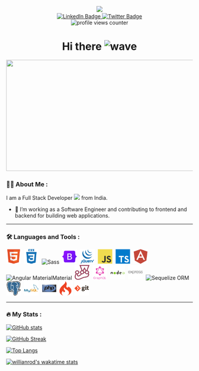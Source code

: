 <div id="header" align="center">
  <img
    src="https://media.giphy.com/media/M9gbBd9nbDrOTu1Mqx/giphy.gif"
    width="100"
  />
  <div id="badges">
    <a href="https://www.linkedin.com/in/sathishkumar63/">
      <img
        src="https://img.shields.io/badge/LinkedIn-blue?style=for-the-badge&logo=linkedin&logoColor=white"
        alt="LinkedIn Badge"
      />
    </a>
    <a href="https://twitter.com/sathishjim63">
      <img
        src="https://img.shields.io/badge/Twitter-blue?style=for-the-badge&logo=twitter&logoColor=white"
        alt="Twitter Badge"
      />
    </a>
  </div>
  <img
    src="https://komarev.com/ghpvc/?username=sathishkumar63&style=flat-square&color=blue"
    alt="profile views counter"
  />
  <h1>
    Hi there
    <img
      src="https://media.giphy.com/media/hvRJCLFzcasrR4ia7z/giphy.gif"
      width="30px"
      alt="wave"
    />
  </h1>
</div>
<div align="center">
  <img src="https://media.giphy.com/media/dWesBcTLavkZuG35MI/giphy.gif" width="600" height="300"/>
</div>

  ### :man_technologist: About Me :
  
  I am a Full Stack Developer <img src="https://media.giphy.com/media/WUlplcMpOCEmTGBtBW/giphy.gif" width="30"> from India.
  
  - :telescope: I’m working as a Software Engineer and contributing to frontend and backend for building web applications.

---

### :hammer_and_wrench: Languages and Tools :
<div>
  <img
    src="https://github.com/devicons/devicon/blob/master/icons/html5/html5-original.svg"
    title="HTML5"
    alt="HTML"
    width="40"
    height="40"
  />&nbsp;
  <img
    src="https://github.com/devicons/devicon/blob/master/icons/css3/css3-plain-wordmark.svg"
    title="CSS3"
    alt="CSS"
    width="40"
    height="40"
  />&nbsp;
  <img
    src="https://sass-lang.com/assets/img/logos/logo-b6e1ef6e.svg"
    title="Sass"
    alt="Sass"
    width="40"
    height="40"
  />&nbsp;
  <img
    src="https://github.com/devicons/devicon/blob/master/icons/bootstrap/bootstrap-original.svg"
    title="Bootstrap"
    alt="Bootstrap"
    width="40"
    height="40"
  />&nbsp;
  <img
    src="https://github.com/devicons/devicon/blob/master/icons/jquery/jquery-plain-wordmark.svg"
    title="jquery"
    alt="jquery"
    width="40"
    height="40"
  />&nbsp;
  <img
    src="https://github.com/devicons/devicon/blob/master/icons/javascript/javascript-original.svg"
    title="JavaScript"
    alt="JavaScript"
    width="40"
    height="40"
  />&nbsp;
  <img
    src="https://github.com/devicons/devicon/blob/master/icons/typescript/typescript-original.svg"
    title="Typescript"
    alt="Typescript"
    width="40"
    height="40"
  />&nbsp;
  <img
    src="https://github.com/devicons/devicon/blob/master/icons/angularjs/angularjs-plain.svg"
    title="Angular"
    alt="Angular"
    width="40"
    height="40"
  />&nbsp;
  <img
    src="https://material.angular.io/assets/img/homepage/angular-white-transparent.svg"
    title="Angular Material"
    alt="Angular Material"
    width="40"
    height="40"
  />Material&nbsp;
  <img
    src="https://github.com/devicons/devicon/blob/master/icons/jest/jest-plain.svg"
    title="Jest"
    alt="Jest"
    width="40"
    height="40"
  />&nbsp;
  <img
    src="https://github.com/devicons/devicon/blob/master/icons/graphql/graphql-plain-wordmark.svg"
    title="GraphQL"
    alt="GraphQL"
    width="40"
    height="40"
  />&nbsp;
  <img
    src="https://github.com/devicons/devicon/blob/master/icons/nodejs/nodejs-original-wordmark.svg"
    title="NodeJS"
    alt="NodeJS"
    width="40"
    height="40"
  />&nbsp;
  <img
    src="https://github.com/devicons/devicon/blob/master/icons/express/express-original-wordmark.svg"
    title="Express Js"
    alt="Express Js"
    width="40"
    height="40"
  />&nbsp;
  <img
    src="https://sequelize.org/v7/image/brand_logo.png"
    title="Sequelize ORM"
    alt="Sequelize ORM"
    width="40"
    height="40"
  />&nbsp;
  <img
    src="https://github.com/devicons/devicon/blob/master/icons/postgresql/postgresql-original.svg"
    title="PostgreSQL"
    alt="PostgreSQL"
    width="40"
    height="40"
  />&nbsp;
  <img
    src="https://github.com/devicons/devicon/blob/master/icons/mysql/mysql-original-wordmark.svg"
    title="MySQL"
    alt="MySQL"
    width="40"
    height="40"
  />&nbsp;
  <img
    src="https://github.com/devicons/devicon/blob/master/icons/php/php-original.svg"
    title="php"
    alt="php"
    width="40"
    height="40"
  />
  <img
    src="https://github.com/devicons/devicon/blob/master/icons/codeigniter/codeigniter-plain.svg"
    title="codeigniter"
    alt="codeigniter"
    width="40"
    height="40"
  />
  <img
    src="https://github.com/devicons/devicon/blob/master/icons/git/git-original-wordmark.svg"
    title="Git"
    alt="Git"
    width="40"
    height="40"
  />
</div>

---
### :fire: My Stats :
[![GitHub stats](https://github-readme-stats.vercel.app/api?username=sathishkumar63&count_private=true)](https://github.com/sathishkumar63/github-readme-stats)

[![GitHub Streak](http://github-readme-streak-stats.herokuapp.com?user=sathishkumar63&show_icons=true&count_private=true&theme=github-dark&date_format=M%20j%5B%2C%20Y%5D)](http://github-readme-streak-stats.herokuapp.com?user=sathishkumar63&theme=github-dark&date_format=M%20j%5B%2C%20Y%5D)

[![Top Langs](https://github-readme-stats.vercel.app/api/top-langs/?username=sathishkumar63&langs_count=8&layout=compact&theme=vision-friendly-dark)](https://github-readme-stats.vercel.app/api/top-langs/?username=sathishkumar63&layout=compact&show_icons=true&count_private=true&theme=vision-friendly-dark)

[![willianrod's wakatime stats](https://github-readme-stats.vercel.app/api/wakatime?username=Sathishkumar63)](https://wakatime.com/@sathishkumar63)

<!--START_SECTION:waka-->
<!--END_SECTION:waka-->

<!--
**sathishkumar63/sathishkumar63** is a ✨ _special_ ✨ repository because its `README.md` (this file) appears on your GitHub profile.

Here are some ideas to get you started:

- 🔭 I’m currently working on ...
- 🌱 I’m currently learning ...
- 👯 I’m looking to collaborate on ...
- 🤔 I’m looking for help with ...
- 💬 Ask me about ...
- 📫 How to reach me: ...
- 😄 Pronouns: ...
- ⚡ Fun fact: ...
-->
